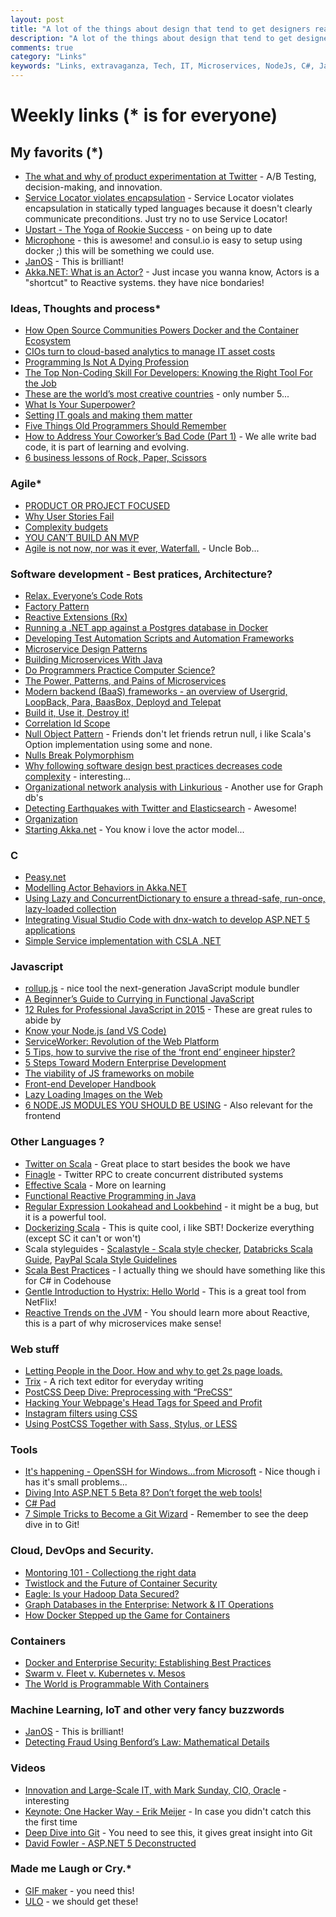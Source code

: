 ```yaml
---
layout: post
title: "A lot of the things about design that tend to get designers really interested aren't that important."
description: "A lot of the things about design that tend to get designers really interested aren't that important."
comments: true
category: "Links"
keywords: "Links, extravaganza, Tech, IT, Microservices, NodeJs, C#, Javascript, Solution architecture"
---
```

# Weekly links (* is for everyone) #

##   My favorits (*) ##
  * [The what and why of product experimentation at Twitter](https://blog.twitter.com/2015/the-what-and-why-of-product-experimentation-at-twitter-0) - A/B Testing, decision-making, and innovation.
  * [Service Locator violates encapsulation](http://blog.ploeh.dk/2015/10/26/service-locator-violates-encapsulation/) - Service Locator violates encapsulation in statically typed languages because it doesn't clearly communicate preconditions. Just try no to use Service Locator!
  * [Upstart - The Yoga of Rookie Success](https://msdn.microsoft.com/en-us/magazine/mt573709?f=255&MSPPError=-2147217396) - on being up to date
  * [Microphone](http://blog.nethouse.se/2015/10/19/introducing-microphone-microservices-with-service-discovery-for-net/) - this is awesome! and consul.io is easy to setup using docker ;) this will be something we could use.
  * [JanOS](http://janos.io/) - This is brilliant!
  * [Akka.NET: What is an Actor?](https://petabridge.com/blog/akkadotnet-what-is-an-actor/) - Just incase you wanna know, Actors is a "shortcut" to Reactive systems. they have nice bondaries!
 
###  Ideas, Thoughts and process* ###
  * [How Open Source Communities Powers Docker and the Container Ecosystem](http://thenewstack.io/open-source-communities-define-docker-container-ecosystem/)
  * [CIOs turn to cloud-based analytics to manage IT asset costs](http://www.cio.com/article/2996559/cloud-computing/cios-turn-to-cloud-based-analytics-to-manage-it-asset-costs.html#tk.rss_itstrategy)
  * [Programming Is Not A Dying Profession](http://thecodist.com/article/programming-is-not-a-dying-profession)
  * [The Top Non-Coding Skill For Developers: Knowing the Right Tool For the Job](https://dzone.com/articles/the-top-non-coding-skill-of-a-developer-the-right)
  * [These are the world’s most creative countries](https://agenda.weforum.org/2015/10/most-creative-countries-in-the-world/) - only number 5...
  * [What Is Your Superpower?](http://benscheirman.com/2015/10/what-is-your-superpower/?utm_source=feedburner&utm_medium=feed&utm_campaign=Feed%3A+ficklebits+%28Fickle+Bits%29)
  * [Setting IT goals and making them matter](http://www.cio.com/article/2997581/cio-role/setting-it-goals-and-making-them-matter.html#tk.rss_itstrategy)
  * [Five Things Old Programmers Should Remember](https://medium.com/@garywiz/five-things-old-programmers-need-to-remember-e78caf0b0973#.z02zw77sv)
  * [How to Address Your Coworker’s Bad Code (Part 1)](http://www.daedtech.com/how-to-address-your-coworkers-bad-code-part-1) - We alle write bad code, it is part of learning and evolving.
  * [6 business lessons of Rock, Paper, Scissors](http://www.cio.com/article/2997734/it-strategy/6-business-lessons-of-rock-paper-scissors.html#tk.rss_itstrategy)


### Agile* ###
  * [PRODUCT OR PROJECT FOCUSED](http://elegantcode.com/2015/10/24/product-or-project-focused/)
  * [Why User Stories Fail](http://www.javacodegeeks.com/2015/10/why-user-stories-fail.html?)
  * [Complexity budgets](http://scattered-thoughts.net/blog/2015/10/25/complexity-budgets/)
  * [YOU CAN’T BUILD AN MVP](http://www.gilzilberfeld.com/2015/10/you-cant-build-an-mvp.html)
  * [Agile is not now, nor was it ever, Waterfall.](https://blog.8thlight.com/uncle-bob/2015/10/16/agile-and-waterfall.html) - Uncle Bob...


###  Software development - Best pratices, Architecture? ###
  * [Relax. Everyone’s Code Rots](http://blog.ndepend.com/relax-everyones-code-rots/)
  * [Factory Pattern](http://code.tutsplus.com/tutorials/design-patterns-the-factory-method-pattern--cms-24530)
  * [Reactive Extensions (Rx)](http://www.codeproject.com/Articles/878014/Reactive-Extensions-Rx) 
  * [Running a .NET app against a Postgres database in Docker](http://codebetter.com/kylebaley/2015/10/25/running-a-net-app-against-a-postgres-database-in-docker/)
  * [Developing Test Automation Scripts and Automation Frameworks](http://www.infoq.com/articles/test-scripts-frameworks)
  * [Microservice Design Patterns](https://dzone.com/articles/microservice-design-patterns)
  * [Building Microservices With Java](https://dzone.com/articles/building-microservices-with-java)
  * [Do Programmers Practice Computer Science?](http://www.daedtech.com/do-programmers-practice-computer-science)
  * [The Power, Patterns, and Pains of Microservices](https://dzone.com/articles/the-power-patterns-and-pains-of-microservices)
  * [Modern backend (BaaS) frameworks - an overview of Usergrid, LoopBack, Para, BaasBox, Deployd and Telepat](http://www.erudika.com/blog/2015/10/21/backend-frameworks-usergrid-loopback-para-baasbox-deployd-telepat)
  * [Build it, Use it, Destroy it!](https://alexandrebrisebois.wordpress.com/2015/10/17/build-it-use-it-destroy-it/)
  * [Correlation Id Scope](http://weblogs.asp.net/ricardoperes/correlation-id-scope?WT.mc_id=DX_MVP4025064)
  * [Null Object Pattern](http://deviq.com/null-object-pattern/) - Friends don't let friends retrun null, i like Scala's Option implementation using some and none.
  * [Nulls Break Polymorphism](http://ardalis.com/nulls-break-polymorphism)
  * [Why following software design best practices decreases code complexity](http://enterprisecraftsmanship.com/2015/10/26/why-following-software-design-best-practices-decreases-code-complexity/) - interesting... 
  * [Organizational network analysis with Linkurious](https://linkurio.us/organizational-network-analysis-with-linkurious/) - Another use for Graph db's
  * [Detecting Earthquakes with Twitter and Elasticsearch](http://thenewstack.io/detecting-earthquakes-twitter-elasticsearch/) - Awesome!
  * [Organization](http://theprogrammersparadox.blogspot.dk/2015/10/organization.html)
  * [Starting Akka.net](http://blog.jaywayco.co.uk/starting-akka-net/) - You know i love the actor model...

###  **C** ###
  * [Peasy.net](https://github.com/ahanusa/Peasy.NET/wiki) 
  * [Modelling Actor Behaviors in Akka.NET](https://visualstudiomagazine.com/articles/2015/10/01/modelling-actor-behaviors.aspx)
  * [Using Lazy and ConcurrentDictionary to ensure a thread-safe, run-once, lazy-loaded collection](https://blogs.endjin.com/2015/10/using-lazy-and-concurrentdictionary-to-ensure-a-thread-safe-run-once-lazy-loaded-collection/)
  * [Integrating Visual Studio Code with dnx-watch to develop ASP.NET 5 applications](http://www.hanselman.com/blog/IntegratingVisualStudioCodeWithDnxwatchToDevelopASPNET5Applications.aspx)
  * [Simple Service implementation with CSLA .NET](http://www.lhotka.net/weblog/SimpleServiceImplementationWithCSLANET.aspx)

###  Javascript ###
  * [rollup.js](http://rollupjs.org/) - nice tool the next-generation JavaScript module bundler
  * [A Beginner’s Guide to Currying in Functional JavaScript](http://www.sitepoint.com/currying-in-functional-javascript/)
  * [12 Rules for Professional JavaScript in 2015](https://medium.com/@housecor/12-rules-for-professional-javascript-in-2015-f158e7d3f0fc#.699roq82b) - These are great rules to abide by
  * [Know your Node.js (and VS Code)](https://channel9.msdn.com/coding4fun/blog/Know-your-Nodejs-and-VS-Code?WT.mc_id=DX_MVP4025064)
  * [ServiceWorker: Revolution of the Web Platform](https://ponyfoo.com/articles/serviceworker-revolution)
  * [5 Tips, how to survive the rise of the ‘front end’ engineer hipster?](http://www.clemensreijnen.nl/post/2015/10/22/5-tips-how-to-survive-the-rise-of-the-front-end-engineer-hipster)
  * [5 Steps Toward Modern Enterprise Development](http://www.love2dev.com/#!article/5%20Steps%20Toward%20Modern%20Enterprise%20Development)
  * [The viability of JS frameworks on mobile](https://joreteg.com/blog/viability-of-js-frameworks-on-mobile)
  * [Front-end Developer Handbook](http://www.frontendhandbook.com/)
  * [Lazy Loading Images on the Web](http://developer.telerik.com/featured/lazy-loading-images-on-the-web/)
  * [6 NODE.JS MODULES YOU SHOULD BE USING](http://www.programmableweb.com/news/6-node.js-modules-you-should-be-using/analysis/2015/10/26) - Also relevant for the frontend

###  Other Languages ? ###
  * [Twitter on Scala](http://twitter.github.io/scala_school/) - Great place to start besides the book we have
  * [Finagle](http://twitter.github.io/finagle/) - Twitter RPC to create concurrent distributed systems
  * [Effective Scala](http://twitter.github.io/effectivescala) - More on learning 
  * [Functional Reactive Programming in Java](https://realm.io/news/droidcon-gomez-functional-reactive-programming/)
  * [Regular Expression Lookahead and Lookbehind](http://www.blackwasp.co.uk/RegexLookahead.aspx) - it might be a bug, but it is a powerful tool.
  * [Dockerizing Scala](http://blog.codacy.com/2015/07/16/dockerizing-scala/#gs.FQ5m5_g) - This is quite cool, i like SBT! Dockerize everything (except SC it can't or won't)
  * Scala styleguides - [Scalastyle - Scala style checker](http://www.scalastyle.org/), [Databricks Scala Guide](https://github.com/databricks/scala-style-guide), [PayPal Scala Style Guidelines](https://github.com/paypal/scala-style-guide)  
  * [Scala Best Practices](https://github.com/alexandru/scala-best-practices) - I actually thing we should have something like this for C# in Codehouse
  * [Gentle Introduction to Hystrix: Hello World](https://dzone.com/articles/gentle-introduction-to-hystrix-hello-world) - This is a great tool from NetFlix!
  * [Reactive Trends on the JVM](https://dzone.com/articles/reactive-trends-on-the-jvm) - You should learn more about Reactive, this is a part of why microservices make sense!
 

###  Web stuff ###
  * [Letting People in the Door. How and why to get 2s page loads.](https://medium.com/@puppybits/letting-people-in-the-door-how-and-why-to-get-page-loads-under-2-seconds-340c487bd81d#.c5b82z2gn)
  * [Trix](http://trix-editor.org/) - A rich text editor for everyday writing 
  * [PostCSS Deep Dive: Preprocessing with “PreCSS”](http://webdesign.tutsplus.com/tutorials/postcss-deep-dive-preprocessing-with-precss--cms-24583)
  * [Hacking Your Webpage's Head Tags for Speed and Profit](http://www.nateberkopec.com/2015/10/21/hacking-head-tags-for-speed-and-profit.html)
  * [Instagram filters using CSS](http://una.im/CSSgram/)
  * [Using PostCSS Together with Sass, Stylus, or LESS](http://webdesign.tutsplus.com/tutorials/using-postcss-together-with-sass-stylus-or-less--cms-24591)
 
###  Tools ###
  * [It's happening - OpenSSH for Windows...from Microsoft](http://www.hanselman.com/blog/ItsHappeningOpenSSHForWindowsfromMicrosoft.aspx) - Nice though i has it's small problems...
  * [Diving Into ASP.NET 5 Beta 8? Don’t forget the web tools!](http://thedatafarm.com/tools/diving-into-asp-net-5-beta-8-dont-forget-the-web-tools/)
  * [C# Pad](http://csharppad.com/)
  * [7 Simple Tricks to Become a Git Wizard](https://dzone.com/articles/7-simple-tricks-to-become-a-git-wizard) - Remember to see the deep dive in to Git!
 
###  Cloud, DevOps and Security.  ###
  * [Montoring 101 - Collectiong the right data](http://thenewstack.io/monitoring-101-collecting-right-data/)
  * [Twistlock and the Future of Container Security](http://thenewstack.io/twistlock-future-container-security/)
  * [Eagle: Is your Hadoop Data Secured?](http://www.ebaytechblog.com/2015/10/23/eagle-is-your-hadoop-data-secured/)
  * [Graph Databases in the Enterprise: Network & IT Operations](http://neo4j.com/blog/enterprise-network-it-operations/)
  * [How Docker Stepped up the Game for Containers](http://thenewstack.io/shining-historical-lens-containers/)

### Containers ###
  * [Docker and Enterprise Security: Establishing Best Practices](https://dzone.com/articles/docker-and-enterprise-security-establishing-best-p) 
  * [Swarm v. Fleet v. Kubernetes v. Mesos](http://radar.oreilly.com/2015/10/swarm-v-fleet-v-kubernetes-v-mesos.html)
  * [The World is Programmable With Containers](http://thenewstack.io/the-world-is-programmable-with-containers/)

### Machine Learning, IoT and other very fancy buzzwords ###
 * [JanOS](http://janos.io/) - This is brilliant!
 * [Detecting Fraud Using Benford’s Law: Mathematical Details](http://blog.cluster-text.com/2015/10/20/detecting-fraud-using-benfords-law-mathematical-details/)

###  Videos ###
  * [Innovation and Large-Scale IT, with Mark Sunday, CIO, Oracle](https://www.youtube.com/watch?v=A2N7b9mzC40) - interesting 
  * [Keynote: One Hacker Way - Erik Meijer](https://www.youtube.com/watch?v=FvMuPtuvP5w&list=PLEx5khR4g7PL0fDNJkI2dHhqeckQTAbes&index=8) - In case you didn't catch this the first time
  * [Deep Dive into Git](https://www.youtube.com/watch?v=dBSHLb1B8sw&list=PLEx5khR4g7PL0fDNJkI2dHhqeckQTAbes&index=7) - You need to see this, it gives great insight into Git
  * [David Fowler - ASP.NET 5 Deconstructed](https://vimeo.com/142347212)


###  Made me Laugh or Cry.* ###
 * [GIF maker](http://giphy.com/create/gifmaker) - you need this!
 * [ULO](https://www.kickstarter.com/projects/vivienmuller/ulo/description) - we should get these!

